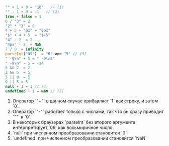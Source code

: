

```js
"" + 1 + 0 = "10"   // (1)
"" - 1 + 0 = -1   // (2)
true + false = 1
6 / "3" = 2
"2" * "3" = 6
4 + 5 + "px" = "9px"
"$" + 4 + 5  = "$45"
"4" - 2  = 2
"4px" - 2  = NaN
7 / 0  = Infinity
parseInt("09")  = "0" или "9" // (3)
" -9\n" + 5 = " -9\n5"
" -9\n" - 5 = -14
5 && 2  = 2
2 && 5  = 5
5 || 0  = 5
0 || 5 = 5
null + 1 = 1 // (4)
undefined + 1 = NaN // (5)
```

<ol>
<li>Оператор `"+"` в данном случае прибавляет `1` как строку, и затем `0`.</li>
<li>Оператор `"-"` работает только с числами, так что он сразу приводит `""` к `0`.</li>
<li>В некоторых браузерах `parseInt` без второго аргумента интерпретирует `09` как восьмиричное число.</li>
<li>`null` при численном преобразовании становится `0`</li>
<li>`undefined` при численном преобразовании становится `NaN`</li>
</ol>